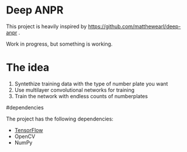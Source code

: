 # Deep ANPR

 This project is heavily inspired by https://github.com/matthewearl/deep-anpr . 
 
 Work in progress, but something is working. 
 
 # The idea
 1. Syntethize training data with the type of number plate you want
 2. Use multilayer convolutional networks for training
 3. Train the network with endless counts of numberplates

#dependencies
 
The project has the following dependencies:

* [TensorFlow](https://tensorflow.org)
* OpenCV
* NumPy 

